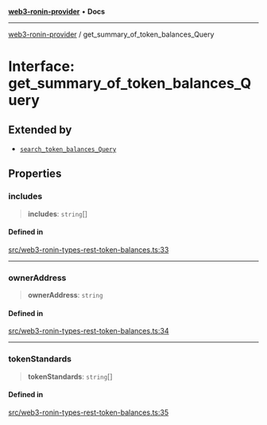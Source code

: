[**web3-ronin-provider**](../README.md) • **Docs**

***

[web3-ronin-provider](../globals.md) / get\_summary\_of\_token\_balances\_Query

# Interface: get\_summary\_of\_token\_balances\_Query

## Extended by

- [`search_token_balances_Query`](search_token_balances_Query.md)

## Properties

### includes

> **includes**: `string`[]

#### Defined in

[src/web3-ronin-types-rest-token-balances.ts:33](https://github.com/chuacw/web3-ronin-provider/blob/e9318161fb5ce839bfa5a7cd824e9be03b129c7e/src/web3-ronin-types-rest-token-balances.ts#L33)

***

### ownerAddress

> **ownerAddress**: `string`

#### Defined in

[src/web3-ronin-types-rest-token-balances.ts:34](https://github.com/chuacw/web3-ronin-provider/blob/e9318161fb5ce839bfa5a7cd824e9be03b129c7e/src/web3-ronin-types-rest-token-balances.ts#L34)

***

### tokenStandards

> **tokenStandards**: `string`[]

#### Defined in

[src/web3-ronin-types-rest-token-balances.ts:35](https://github.com/chuacw/web3-ronin-provider/blob/e9318161fb5ce839bfa5a7cd824e9be03b129c7e/src/web3-ronin-types-rest-token-balances.ts#L35)
